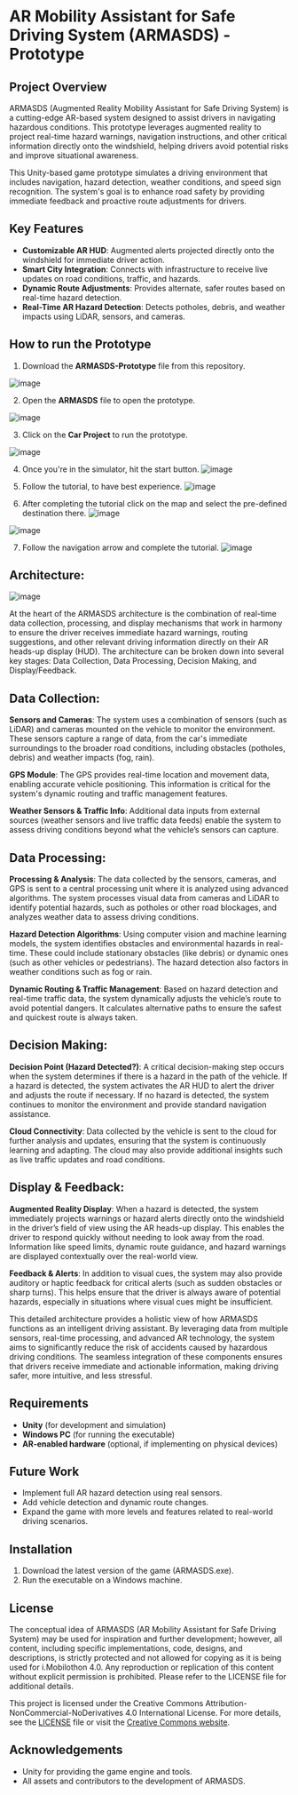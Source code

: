 # AR Mobility Assistant for Safe Driving System (ARMASDS) - Prototype

## Project Overview

ARMASDS (Augmented Reality Mobility Assistant for Safe Driving System) is a cutting-edge AR-based system designed to assist drivers in navigating hazardous conditions. This prototype leverages augmented reality to project real-time hazard warnings, navigation instructions, and other critical information directly onto the windshield, helping drivers avoid potential risks and improve situational awareness.

This Unity-based game prototype simulates a driving environment that includes navigation, hazard detection, weather conditions, and speed sign recognition. The system's goal is to enhance road safety by providing immediate feedback and proactive route adjustments for drivers.

## Key Features

- **Customizable AR HUD**: Augmented alerts projected directly onto the windshield for immediate driver action.
- **Smart City Integration**: Connects with infrastructure to receive live updates on road conditions, traffic, and hazards.
- **Dynamic Route Adjustments**: Provides alternate, safer routes based on real-time hazard detection.
- **Real-Time AR Hazard Detection**: Detects potholes, debris, and weather impacts using LiDAR, sensors, and cameras.

## How to run the Prototype

1. Download the **ARMASDS-Prototype** file from this repository.

![image](https://github.com/user-attachments/assets/74b0dadb-2541-453e-8118-3e731c9f6164)

2. Open the **ARMASDS** file to open the prototype.

![image](https://github.com/user-attachments/assets/c524bd6d-2749-4f85-991d-9155a68cee61)

3. Click on the **Car Project** to run the prototype.

![image](https://github.com/user-attachments/assets/bbdcd48d-eff0-48d6-8d85-f3216a89a8e8)

4. Once you're in the simulator, hit the start button.
![image](https://github.com/user-attachments/assets/f037d47f-01f1-4537-9ba1-44dff7a4d6d0)

5. Follow the tutorial, to have best experience.
![image](https://github.com/user-attachments/assets/9749a894-a6f4-4b21-be11-ef7ad67a05ea)

6. After completing the tutorial click on the map and select the pre-defined destination there.
![image](https://github.com/user-attachments/assets/cb0ac1b4-f119-4aeb-9b93-77e89d1274e6)

![image](https://github.com/user-attachments/assets/b707bb6f-0976-4254-94d6-7b4ca7975669)

7. Follow the navigation arrow and complete the tutorial.
![image](https://github.com/user-attachments/assets/b078efb0-1c52-4a0a-9308-3d7fe2f0f5af)
 

## Architecture:
![image](https://github.com/user-attachments/assets/a1f48e36-6527-4095-ab2e-11d0c4e5debc)

At the heart of the ARMASDS architecture is the combination of real-time data collection, processing, and display mechanisms that work in harmony to ensure the driver receives immediate hazard warnings, routing suggestions, and other relevant driving information directly on their AR heads-up display (HUD). The architecture can be broken down into several key stages: Data Collection, Data Processing, Decision Making, and Display/Feedback.

## Data Collection:

**Sensors and Cameras**: The system uses a combination of sensors (such as LiDAR) and cameras mounted on the vehicle to monitor the environment. These sensors capture a range of data, from the car's immediate surroundings to the broader road conditions, including obstacles (potholes, debris) and weather impacts (fog, rain).

**GPS Module**: The GPS provides real-time location and movement data, enabling accurate vehicle positioning. This information is critical for the system's dynamic routing and traffic management features.

**Weather Sensors & Traffic Info**: Additional data inputs from external sources (weather sensors and live traffic data feeds) enable the system to assess driving conditions beyond what the vehicle’s sensors can capture.

## Data Processing:

**Processing & Analysis**: The data collected by the sensors, cameras, and GPS is sent to a central processing unit where it is analyzed using advanced algorithms. The system processes visual data from cameras and LiDAR to identify potential hazards, such as potholes or other road blockages, and analyzes weather data to assess driving conditions.

**Hazard Detection Algorithms**: Using computer vision and machine learning models, the system identifies obstacles and environmental hazards in real-time. These could include stationary obstacles (like debris) or dynamic ones (such as other vehicles or pedestrians). The hazard detection also factors in weather conditions such as fog or rain.

**Dynamic Routing & Traffic Management**: Based on hazard detection and real-time traffic data, the system dynamically adjusts the vehicle’s route to avoid potential dangers. It calculates alternative paths to ensure the safest and quickest route is always taken.

## Decision Making:

**Decision Point (Hazard Detected?)**: A critical decision-making step occurs when the system determines if there is a hazard in the path of the vehicle. If a hazard is detected, the system activates the AR HUD to alert the driver and adjusts the route if necessary. If no hazard is detected, the system continues to monitor the environment and provide standard navigation assistance.

**Cloud Connectivity**: Data collected by the vehicle is sent to the cloud for further analysis and updates, ensuring that the system is continuously learning and adapting. The cloud may also provide additional insights such as live traffic updates and road conditions.

## Display & Feedback:

**Augmented Reality Display**: When a hazard is detected, the system immediately projects warnings or hazard alerts directly onto the windshield in the driver’s field of view using the AR heads-up display. This enables the driver to respond quickly without needing to look away from the road. Information like speed limits, dynamic route guidance, and hazard warnings are displayed contextually over the real-world view.

**Feedback & Alerts**: In addition to visual cues, the system may also provide auditory or haptic feedback for critical alerts (such as sudden obstacles or sharp turns). This helps ensure that the driver is always aware of potential hazards, especially in situations where visual cues might be insufficient.

This detailed architecture provides a holistic view of how ARMASDS functions as an intelligent driving assistant. By leveraging data from multiple sensors, real-time processing, and advanced AR technology, the system aims to significantly reduce the risk of accidents caused by hazardous driving conditions. The seamless integration of these components ensures that drivers receive immediate and actionable information, making driving safer, more intuitive, and less stressful.


## Requirements

- **Unity** (for development and simulation)
- **Windows PC** (for running the executable)
- **AR-enabled hardware** (optional, if implementing on physical devices)

## Future Work

- Implement full AR hazard detection using real sensors.
- Add vehicle detection and dynamic route changes.
- Expand the game with more levels and features related to real-world driving scenarios.

## Installation

1. Download the latest version of the game (ARMASDS.exe).
2. Run the executable on a Windows machine.

## License

The conceptual idea of ARMASDS (AR Mobility Assistant for Safe Driving System) may be used for inspiration and further development; however, all content, including specific implementations, code, designs, and descriptions, is strictly protected and not allowed for copying as it is being used for i.Mobilothon 4.0. Any reproduction or replication of this content without explicit permission is prohibited. Please refer to the LICENSE file for additional details.

This project is licensed under the Creative Commons Attribution-NonCommercial-NoDerivatives 4.0 International License. For more details, see the [LICENSE](./LICENSE) file or visit the [Creative Commons website](https://creativecommons.org/licenses/by-nc-nd/4.0/).


## Acknowledgements

- Unity for providing the game engine and tools.
- All assets and contributors to the development of ARMASDS.
